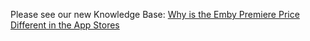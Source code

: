 Please see our new Knowledge Base: [Why is the Emby Premiere Price Different in the App Stores](https://support.emby.media/support/solutions/articles/44001173161-why-is-the-emby-premiere-price-different-in-the-app-stores)
